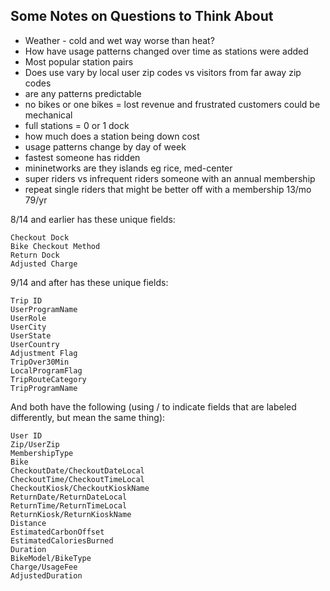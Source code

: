 ## Some Notes on Questions to Think About
* Weather - cold and wet way worse than heat?
* How have usage patterns changed over time as stations were added
* Most popular station pairs
* Does use vary by local user zip codes vs visitors from far away zip codes
* are any patterns predictable
* no bikes or one bikes = lost revenue and frustrated customers could be mechanical
* full stations = 0 or 1 dock
* how much does a station being down cost
* usage patterns change by day of week
* fastest someone has ridden
* mininetworks are they islands eg rice, med-center
* super riders vs infrequent riders someone with an annual membership
* repeat single riders that might be better off with a membership 13/mo 79/yr 


8/14 and earlier has these unique fields:

    Checkout Dock
    Bike Checkout Method
    Return Dock
    Adjusted Charge

9/14 and after has these unique fields:

    Trip ID
    UserProgramName
    UserRole
    UserCity
    UserState
    UserCountry
    Adjustment Flag
    TripOver30Min
    LocalProgramFlag
    TripRouteCategory
    TripProgramName

And both have the following (using / to indicate fields that are labeled differently, but mean the same thing):

    User ID
    Zip/UserZip
    MembershipType
    Bike
    CheckoutDate/CheckoutDateLocal
    CheckoutTime/CheckoutTimeLocal
    CheckoutKiosk/CheckoutKioskName
    ReturnDate/ReturnDateLocal
    ReturnTime/ReturnTimeLocal
    ReturnKiosk/ReturnKioskName
    Distance
    EstimatedCarbonOffset
    EstimatedCaloriesBurned
    Duration
    BikeModel/BikeType
    Charge/UsageFee
    AdjustedDuration



